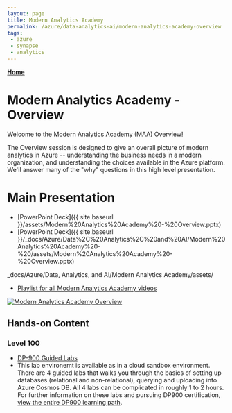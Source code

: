 ```yaml
---
layout: page
title: Modern Analytics Academy
permalink: /azure/data-analytics-ai/modern-analytics-academy-overview
tags: 
 - azure
 - synapse
 - analytics
---
```


**[Home](/PartnerResources/azure/data-analytics-ai/modern-analytics-academy)** 

# Modern Analytics Academy - Overview

Welcome to the Modern Analytics Academy (MAA) Overview!

The Overview session is designed to give an overall picture of modern analytics in Azure -- understanding the business needs in a modern organization, and understanding the choices available in the Azure platform. We'll answer many of the "why" questions in this high level presentation. 

# Main Presentation


* [PowerPoint Deck]({{ site.baseurl }}/assets/Modern%20Analytics%20Academy%20-%20Overview.pptx)
* [PowerPoint Deck]({{ site.baseurl }}/_docs/Azure/Data%2C%20Analytics%2C%20and%20AI/Modern%20Analytics%20Academy%20-%20/assets/Modern%20Analytics%20Academy%20-%20Overview.pptx)


_docs/Azure/Data, Analytics, and AI/Modern Analytics Academy/assets/
* [Playlist for all Modern Analytics Academy videos](https://www.youtube.com/playlist?list=PLz7jPMmpNrjm35mPO6KcOeNdMEMSYKXfj)

[![Modern Analytics Academy Overview](https://img.youtube.com/vi/mk31vgGCzy4/0.jpg)](https://www.youtube.com/watch?v=mk31vgGCzy4)


## Hands-on Content

### Level 100
* [DP-900 Guided Labs](https://github.com/CloudLabs-MOC/DP-900T00A-Azure-Data-Fundamentals/tree/master/Instructions)
* This lab environemt is available as in a cloud sandbox environment. There are 4 guided labs that walks you through the basics of setting up databases (relational and non-relational), querying and uploading into Azure Cosmos DB. All 4 labs can be complicated in roughly 1 to 2 hours. For further information on these labs and pursuing DP900 certification, [view the entire DP900 learning path](https://docs.microsoft.com/en-us/learn/paths/azure-data-fundamentals-explore-relational-data/). 

